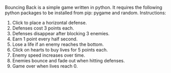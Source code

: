 Bouncing Back is a simple game written in python.
It requires the following python packages to be installed from pip: pygame and random. 
Instructions:
1. Click to place a horizontal defense.
2. Defenses cost 3 points each.
3. Defenses disappear after blocking 3 enemies.
4. Earn 1 point every half second.
5. Lose a life if an enemy reaches the bottom.
6. Click on hearts to buy lives for 5 points each.
7. Enemy speed increases over time.
8. Enemies bounce and fade out when hitting defenses.
9. Game over when lives reach 0.
